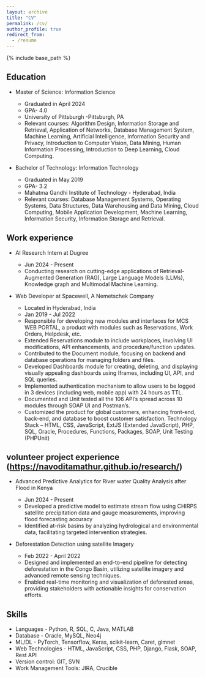 ```yaml
---
layout: archive
title: "CV"
permalink: /cv/
author_profile: true
redirect_from:
  - /resume
---
```


{% include base_path %}

Education
------
* Master of Science: Information Science
    * Graduated in April 2024
    * GPA- 4.0
    * University of Pittsburgh -Pittsburgh, PA
    * Relevant courses: Algorithm Design, Information Storage and Retrieval, Application of Networks, Database Management System, Machine Learning, Artificial Intelligence, Information Security and Privacy, Introduction to Computer Vision, Data Mining, Human Information Processing, Introduction to Deep Learning, Cloud Computing.

* Bachelor of Technology: Information Technology
    * Graduated in May 2019
    * GPA- 3.2
    * Mahatma Gandhi Institute of Technology - Hyderabad, India
    * Relevant courses: Database Management Systems, Operating Systems, Data Structures, Data Warehousing and Data Mining, Cloud Computing, Mobile Application Development, Machine Learning, Information Security, Information Storage and Retrieval.

Work experience
------
* AI Research Intern at Dugree
    * Jun 2024 - Present                              	         
    * Conducting research on cutting-edge applications of Retrieval-Augmented Generation (RAG), Large Language Models (LLMs), Knowledge graph and Multimodal Machine Learning.

* Web Developer at Spacewell, A Nemetschek Company
    * Located in Hyderabad, India
    * Jan 2019 - Jul 2022                                  	         
    * Responsible for developing new modules and interfaces for MCS WEB PORTAL, a product with modules such as Reservations, Work Orders, Helpdesk, etc.
    * Extended Reservations module to include workplaces, involving UI modifications, API enhancements, and procedure/function updates.
    * Contributed to the Document module, focusing on backend and database operations for managing folders and files.
    * Developed Dashboards module for creating, deleting, and displaying visually appealing dashboards using Iframes, including UI, API, and SQL queries.
    * Implemented authentication  mechanism to allow users to be logged in 3 devices (including web, mobile app) with 24 hours as TTL.
    * Documented and Unit tested all the 106 API’s spread across 10 modules through SOAP UI and Postman’s.
    * Customized the product for global customers, enhancing front-end, back-end, and database to boost customer satisfaction.
Technology  Stack – HTML, CSS, JavaScript, ExtJS (Extended JavaScript), PHP, SQL, Oracle, Procedures, Functions, Packages, SOAP, Unit Testing (PHPUnit)

volunteer project experience (https://navoditamathur.github.io/research/)
------
* Advanced Predictive Analytics for River water Quality Analysis after Flood in Kenya
    * Jun 2024 - Present                              	         
    * Developed a predictive model to estimate stream flow using CHIRPS satellite precipitation data and gauge measurements, improving flood forecasting accuracy
    * Identified at-risk basins by analyzing hydrological and environmental data, facilitating targeted intervention strategies.
      
* Deforestation Detection using satellite Imagery
    * Feb 2022 - April 2022                                  	         
    * Designed and implemented an end-to-end pipeline for detecting deforestation in the Congo Basin, utilizing satellite imagery and advanced remote sensing techniques.
    * Enabled real-time monitoring and visualization of deforested areas, providing stakeholders with actionable insights for conservation efforts.


Skills
------
* Languages - Python, R, SQL, C, Java, MATLAB
* Database - Oracle, MySQL, Neo4j
* ML/DL - PyTorch, Tensorflow, Keras, scikit-learn, Caret, glmnet
* Web Technologies - HTML, JavaScript, CSS, PHP, Django, Flask, SOAP, Rest API
* Version control: GIT, SVN
* Work Management Tools:  JIRA, Crucible

